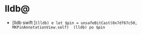 # lldb@

* [lldb swift ]```(lldb) e let $pin = unsafeBitCast(0x7df67c50, MKPinAnnotationView.self)  (lldb) po $pin```